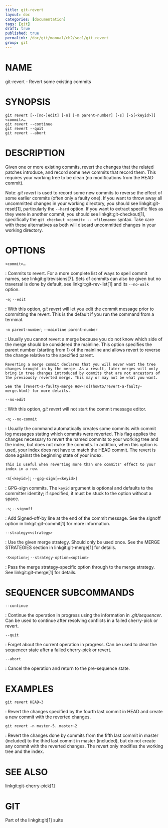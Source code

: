 ```yaml
---
title: git-revert
layout: doc
categories: [documentation]
tags: [git]
draft: true
published: true
permalink: /doc/git/manual/ch2/sec1/git_revert
group: git
---
```


NAME
====

git-revert - Revert some existing commits

SYNOPSIS
========

    git revert [--[no-]edit] [-n] [-m parent-number] [-s] [-S[<keyid>]] <commit>…
    git revert --continue
    git revert --quit
    git revert --abort

DESCRIPTION
===========

Given one or more existing commits, revert the changes that the related patches introduce, and record some new commits that record them. This requires your working tree to be clean (no modifications from the HEAD commit).

Note: *git revert* is used to record some new commits to reverse the effect of some earlier commits (often only a faulty one). If you want to throw away all uncommitted changes in your working directory, you should see linkgit:git-reset\[1\], particularly the `--hard` option. If you want to extract specific files as they were in another commit, you should see linkgit:git-checkout\[1\], specifically the `git checkout
<commit> -- <filename>` syntax. Take care with these alternatives as both will discard uncommitted changes in your working directory.

OPTIONS
=======

`<commit>…`

:   Commits to revert. For a more complete list of ways to spell commit names, see linkgit:gitrevisions\[7\]. Sets of commits can also be given but no traversal is done by default, see linkgit:git-rev-list\[1\] and its `--no-walk` option.

`-e`; `--edit`

:   With this option, *git revert* will let you edit the commit message prior to committing the revert. This is the default if you run the command from a terminal.

`-m parent-number`; `--mainline parent-number`

:   Usually you cannot revert a merge because you do not know which side of the merge should be considered the mainline. This option specifies the parent number (starting from 1) of the mainline and allows revert to reverse the change relative to the specified parent.

    Reverting a merge commit declares that you will never want the tree changes brought in by the merge. As a result, later merges will only bring in tree changes introduced by commits that are not ancestors of the previously reverted merge. This may or may not be what you want.

    See the [revert-a-faulty-merge How-To](howto/revert-a-faulty-merge.html) for more details.

`--no-edit`

:   With this option, *git revert* will not start the commit message editor.

`-n`; `--no-commit`

:   Usually the command automatically creates some commits with commit log messages stating which commits were reverted. This flag applies the changes necessary to revert the named commits to your working tree and the index, but does not make the commits. In addition, when this option is used, your index does not have to match the HEAD commit. The revert is done against the beginning state of your index.

    This is useful when reverting more than one commits' effect to your index in a row.

`-S[<keyid>]`; `--gpg-sign[=<keyid>]`

:   GPG-sign commits. The `keyid` argument is optional and defaults to the committer identity; if specified, it must be stuck to the option without a space.

`-s`; `--signoff`

:   Add Signed-off-by line at the end of the commit message. See the signoff option in linkgit:git-commit\[1\] for more information.

`--strategy=<strategy>`

:   Use the given merge strategy. Should only be used once. See the MERGE STRATEGIES section in linkgit:git-merge\[1\] for details.

`-X<option>`; `--strategy-option=<option>`

:   Pass the merge strategy-specific option through to the merge strategy. See linkgit:git-merge\[1\] for details.

SEQUENCER SUBCOMMANDS
=====================

`--continue`

:   Continue the operation in progress using the information in *.git/sequencer*. Can be used to continue after resolving conflicts in a failed cherry-pick or revert.

`--quit`

:   Forget about the current operation in progress. Can be used to clear the sequencer state after a failed cherry-pick or revert.

`--abort`

:   Cancel the operation and return to the pre-sequence state.

EXAMPLES
========

`git revert HEAD~3`

:   Revert the changes specified by the fourth last commit in HEAD and create a new commit with the reverted changes.

`git revert -n master~5..master~2`

:   Revert the changes done by commits from the fifth last commit in master (included) to the third last commit in master (included), but do not create any commit with the reverted changes. The revert only modifies the working tree and the index.

SEE ALSO
========

linkgit:git-cherry-pick\[1\]

GIT
===

Part of the linkgit:git\[1\] suite
